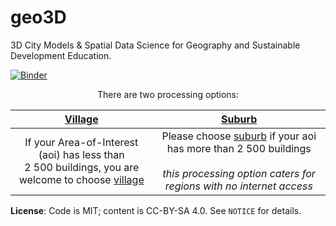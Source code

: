 # geo3D
3D City Models &amp; Spatial Data Science for Geography and Sustainable Development Education.

[![Binder](https://mybinder.org/badge_logo.svg)](https://mybinder.org/v2/gh/AdrianKriger/geo3D/HEAD)

<p align="center">There are two processing options:</p>

| [Village](https://github.com/AdrianKriger/geo3D/tree/main/village) | [Suburb](https://github.com/AdrianKriger/geo3D/tree/main/village) |
| :-----: | :-----: |
| If your Area-of-Interest (aoi) has less than <br /> 2 500 buildings, you are welcome to choose [village](https://github.com/AdrianKriger/geo3D/tree/main/village) | Please choose [suburb](https://github.com/AdrianKriger/geo3D/tree/main/suburb) if your aoi has more than 2 500 buildings <br /><br /> *this processing option caters for regions with no internet access* |
<!------->

<!--Paper currently under review with the [South African Journal of Geomatics](http://www.sajg.org.za/index.php/sajg/issue/archive)-->
**License**: Code is MIT; content is CC-BY-SA 4.0. See `NOTICE` for details.
